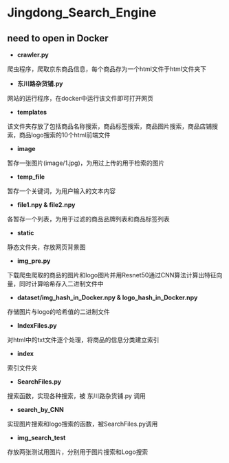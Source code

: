 # Jingdong_Search_Engine
## need to open in **Docker**

+ **crawler.py**

爬虫程序，爬取京东商品信息，每个商品存为一个html文件于html文件夹下

+ **东川路杂货铺.py**

网站的运行程序，在docker中运行该文件即可打开网页

+ **templates**

该文件夹存放了包括商品名称搜索，商品标签搜索，商品图片搜索，商品店铺搜索，商品logo搜索的10个html前端文件

+ **image**

暂存一张图片(image/1.jpg)，为用过上传的用于检索的图片

+ **temp_file**

暂存一个关键词，为用户输入的文本内容

+ **file1.npy & file2.npy**

各暂存一个列表，为用于过滤的商品品牌列表和商品标签列表

+ **static**

静态文件夹，存放网页背景图

+ **img_pre.py**

下载爬虫爬取的商品的图片和logo图片并用Resnet50通过CNN算法计算出特征向量，同时计算哈希存入二进制文件中
  + **dataset/img_hash_in_Docker.npy & logo_hash_in_Docker.npy**
  
  存储图片与logo的哈希值的二进制文件

+ **IndexFiles.py**

对html中的txt文件逐个处理，将商品的信息分类建立索引
  + **index**
  
  索引文件夹

+ **SearchFiles.py**

搜索函数，实现各种搜索，被 东川路杂货铺.py 调用

+ **search_by_CNN**

实现图片搜索和logo搜索的函数，被SearchFiles.py调用

+ **img_search_test**

存放两张测试用图片，分别用于图片搜索和Logo搜索
